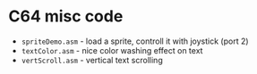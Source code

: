 C64 misc code
=======

- <code>spriteDemo.asm</code> - load a sprite, controll it with joystick (port 2)
- <code>textColor.asm</code> - nice color washing effect on text
- <code>vertScroll.asm</code> - vertical text scrolling
